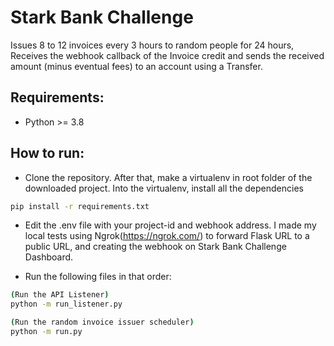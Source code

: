 # Stark Bank Challenge
Issues 8 to 12 invoices every 3 hours to random people for 24 hours, Receives the webhook callback of the Invoice credit and sends the received amount
(minus eventual fees) to an account using a Transfer.

## Requirements:
- Python >= 3.8

## How to run:
- Clone the repository. After that, make a virtualenv in root folder of the downloaded project.
Into the virtualenv, install all the dependencies
```sh
pip install -r requirements.txt
```

- Edit the .env file with your project-id and webhook address. I made my local tests using Ngrok(https://ngrok.com/) to forward Flask URL to a public URL, and creating the webhook on Stark Bank Challenge Dashboard. 

- Run the following files in that order:
```sh
(Run the API Listener)
python -m run_listener.py
```
```sh
(Run the random invoice issuer scheduler)
python -m run.py
```

